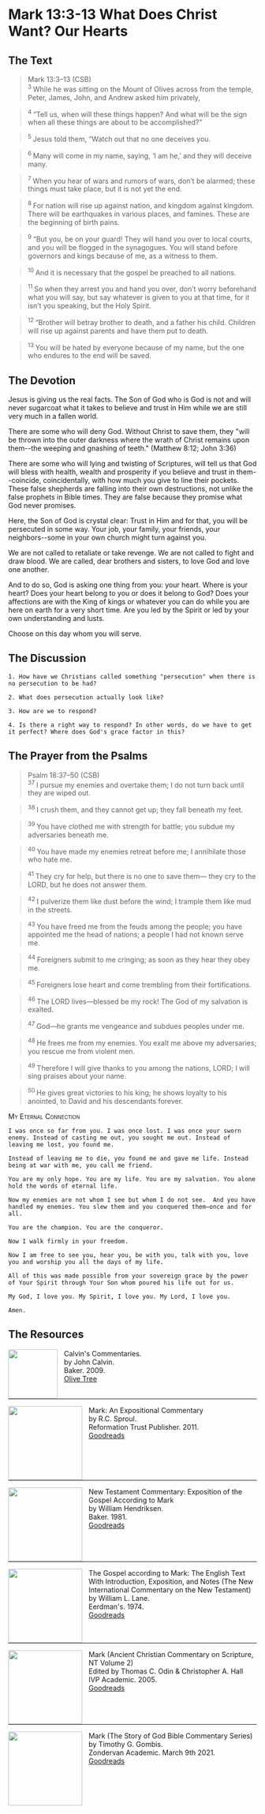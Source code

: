 # Mark 13:3-13 What Does Christ Want? Our Hearts

## The Text

>Mark 13:3–13 (CSB)  
><sup> 3 </sup> While he was sitting on the Mount of Olives across from the temple, Peter, James, John, and Andrew asked him privately, 

><sup> 4 </sup> “Tell us, when will these things happen? And what will be the sign when all these things are about to be accomplished?” 

><sup> 5 </sup> Jesus told them, “Watch out that no one deceives you. 

><sup> 6 </sup> Many will come in my name, saying, ‘I am he,’ and they will deceive many. 

><sup> 7 </sup> When you hear of wars and rumors of wars, don’t be alarmed; these things must take place, but it is not yet the end. 

><sup> 8 </sup> For nation will rise up against nation, and kingdom against kingdom. There will be earthquakes in various places, and famines. These are the beginning of birth pains. 

><sup> 9 </sup> “But you, be on your guard! They will hand you over to local courts, and you will be flogged in the synagogues. You will stand before governors and kings because of me, as a witness to them. 

><sup> 10 </sup> And it is necessary that the gospel be preached to all nations. 

><sup> 11 </sup> So when they arrest you and hand you over, don’t worry beforehand what you will say, but say whatever is given to you at that time, for it isn’t you speaking, but the Holy Spirit. 

><sup> 12 </sup> “Brother will betray brother to death, and a father his child. Children will rise up against parents and have them put to death. 

><sup> 13 </sup> You will be hated by everyone because of my name, but the one who endures to the end will be saved.

## The Devotion

Jesus is giving us the real facts. The Son of God who is God is not and will never sugarcoat what it takes to believe and trust in Him while we are still very much in a fallen world.

There are some who will deny God. Without Christ to save them, they "will be thrown into the outer darkness where the wrath of Christ remains upon them--the weeping and gnashing of teeth." (Matthew 8:12; John 3:36)

There are some who will lying and twisting of Scriptures, will tell us that God will bless with health, wealth and prosperity if you believe and trust in them--coincide, coincidentally, with how much you give to line their pockets. These false shepherds are falling into their own destructions, not unlike the false prophets in Bible times. They are false because they promise what God never promises.

Here, the Son of God is crystal clear: Trust in Him and for that, you will be persecuted in some way. Your job, your family, your friends, your neighbors--some in your own church might turn against you.

We are not called to retaliate or take revenge. We are not called to fight and draw blood. We are called, dear brothers and sisters, to love God and love one another.

And to do so, God is asking one thing from you: your heart. Where is your heart? Does your heart belong to you or does it belong to God? Does your affections are with the King of kings or whatever you can do while you are here on earth for a very short time. Are you led by the Spirit or led by your own understanding and lusts.

Choose on this day whom you will serve.

## The Discussion

```text
1. How have we Christians called something "persecution" when there is no persecution to be had?
```

```text
2. What does persecution actually look like?
```

```text
3. How are we to respond?
```

```text
4. Is there a right way to respond? In other words, do we have to get it perfect? Where does God's grace factor in this?
```

## The Prayer from the Psalms

>Psalm 18:37–50 (CSB)  
><sup> 37 </sup> I pursue my enemies and overtake them; I do not turn back until they are wiped out. 

><sup> 38 </sup> I crush them, and they cannot get up; they fall beneath my feet. 

><sup> 39 </sup> You have clothed me with strength for battle; you subdue my adversaries beneath me. 

><sup> 40 </sup> You have made my enemies retreat before me; I annihilate those who hate me. 

><sup> 41 </sup> They cry for help, but there is no one to save them— they cry to the LORD, but he does not answer them. 

><sup> 42 </sup> I pulverize them like dust before the wind; I trample them like mud in the streets. 

><sup> 43 </sup> You have freed me from the feuds among the people; you have appointed me the head of nations; a people I had not known serve me. 

><sup> 44 </sup> Foreigners submit to me cringing; as soon as they hear they obey me. 

><sup> 45 </sup> Foreigners lose heart and come trembling from their fortifications. 

><sup> 46 </sup> The LORD lives—blessed be my rock! The God of my salvation is exalted. 

><sup> 47 </sup> God—he grants me vengeance and subdues peoples under me. 

><sup> 48 </sup> He frees me from my enemies. You exalt me above my adversaries; you rescue me from violent men. 

><sup> 49 </sup> Therefore I will give thanks to you among the nations, LORD; I will sing praises about your name. 

><sup> 50 </sup> He gives great victories to his king; he shows loyalty to his anointed, to David and his descendants forever.

<div style='font-variant: small-caps;'>
My Eternal Connection
</div>

```
I was once so far from you. I was once lost. I was once your sworn enemy. Instead of casting me out, you sought me out. Instead of leaving me lost, you found me.

Instead of leaving me to die, you found me and gave me life. Instead being at war with me, you call me friend.

You are my only hope. You are my life. You are my salvation. You alone hold the words of eternal life.

Now my enemies are not whom I see but whom I do not see.  And you have handled my enemies. You slew them and you conquered them—once and for all.

You are the champion. You are the conqueror.

Now I walk firmly in your freedom.

Now I am free to see you, hear you, be with you, talk with you, love you and worship you all the days of my life.

All of this was made possible from your sovereign grace by the power of Your Spirit through Your Son whom poured his life out for us.

My God, I love you. My Spirit, I love you. My Lord, I love you.

Amen.

```

<div style="page-break-after: always;"></div>


## The Resources

<p style="clear:both;">

<img src="/images/commentary-calvin-set.png" align="left" width="100" style="padding-right: 10px" />Calvin's Commentaries.  
by John Calvin.  
Baker. 2009.  
[Olive Tree](https://www.olivetree.com/store/product.php?productid=17517)

<p style="clear:both;">

---

<img src="/images/commentary-mark-sproul.jpg" align="left" width="150" style="padding-right: 10px" />Mark: An Expositional Commentary  
by R.C. Sproul.  
Reformation Trust Publisher. 2011.  
[Goodreads](https://www.goodreads.com/book/show/13329901-mark?ac=1&from_search=true&qid=AjPCOwNAXj&rank=1)

<p style="clear:both;">

---

<img src="/images/commentary-mark-hendriksen.jpg" align="left" width="150" style="padding-right: 10px" />New Testament Commentary: Exposition of the Gospel According to Mark  
by William Hendriksen.  
Baker. 1981.  
[Goodreads](https://www.goodreads.com/book/show/2365098.Mark)

<p style="clear:both;">

---

<img src="/images/commentary-mark-lane.jpg" align="left" width="150" style="padding-right: 10px" />The Gospel according to Mark: The English Text With Introduction, Exposition, and Notes (The New International Commentary on the New Testament)  
by William L. Lane.  
Eerdman's. 1974.  
[Goodreads](https://www.goodreads.com/book/show/978619.The_Gospel_of_Mark?from_search=true&from_srp=true&qid=UOUMUiJ7z4&rank=2)

<p style="clear:both;">

---

<img src="/images/commentary-mark-oden.jpg" align="left" width="150" style="padding-right: 10px" />Mark (Ancient Christian Commentary on Scripture, NT Volume 2)  
Edited by Thomas C. Odin & Christopher A. Hall  
IVP Academic. 2005.  
[Goodreads](https://www.goodreads.com/book/show/33015669-mark)

<p style="clear:both;">

---

<img src="/images/commentary-mark-gombis.jpg" align="left" width="150" style="padding-right: 10px" />Mark (The Story of God Bible Commentary Series)  
by Timothy G. Gombis.   
Zondervan Academic. March 9th 2021.  
[Goodreads](https://www.goodreads.com/book/show/54287613-mark)

<p style="clear:both;">

